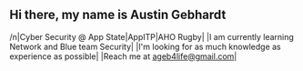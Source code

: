 ## Hi there, my name is Austin Gebhardt
/n|Cyber Security @ App State|AppITP|AHO Rugby|
|I am currently learning Network and Blue team Security|
|I'm looking for as much knowledge as experience as possible|
|Reach me at ageb4life@gmail.com|

<!--
**AustinisCOld/AustinisCOld** is a ✨ _special_ ✨ repository because its `README.md` (this file) appears on your GitHub profile.

Here are some ideas to get you started:

- 🔭 I’m currently working on ...
- 🌱 I’m currently learning ...
- 👯 I’m looking to collaborate on ...
- 🤔 I’m looking for help with ...
- 💬 Ask me about ...
- 📫 How to reach me: ...
- 😄 Pronouns: ...
- ⚡ Fun fact: ...
-->

